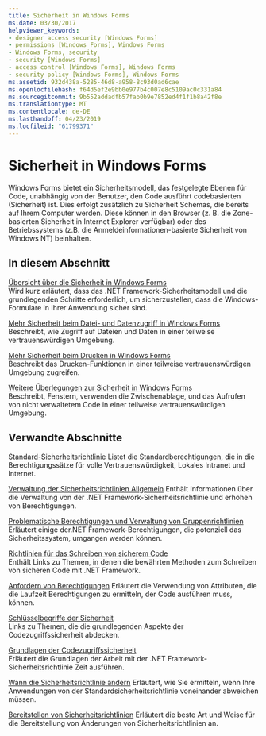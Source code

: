 ```yaml
---
title: Sicherheit in Windows Forms
ms.date: 03/30/2017
helpviewer_keywords:
- designer access security [Windows Forms]
- permissions [Windows Forms], Windows Forms
- Windows Forms, security
- security [Windows Forms]
- access control [Windows Forms], Windows Forms
- security policy [Windows Forms], Windows Forms
ms.assetid: 932d438a-5285-46d8-a958-8c93d0ad6cae
ms.openlocfilehash: f64d5ef2e9bb0e977b4c007e8c5109ac0c331a84
ms.sourcegitcommit: 9b552addadfb57fab0b9e7852ed4f1f1b8a42f8e
ms.translationtype: MT
ms.contentlocale: de-DE
ms.lasthandoff: 04/23/2019
ms.locfileid: "61799371"
---
```

# <a name="windows-forms-security"></a>Sicherheit in Windows Forms
Windows Forms bietet ein Sicherheitsmodell, das festgelegte Ebenen für Code, unabhängig von der Benutzer, den Code ausführt codebasierten (Sicherheit) ist. Dies erfolgt zusätzlich zu Sicherheit Schemas, die bereits auf Ihrem Computer werden. Diese können in den Browser (z. B. die Zone-basierten Sicherheit in Internet Explorer verfügbar) oder des Betriebssystems (z.B. die Anmeldeinformationen-basierte Sicherheit von Windows NT) beinhalten.  
  
## <a name="in-this-section"></a>In diesem Abschnitt  
 [Übersicht über die Sicherheit in Windows Forms](security-in-windows-forms-overview.md)  
 Wird kurz erläutert, dass das .NET Framework-Sicherheitsmodell und die grundlegenden Schritte erforderlich, um sicherzustellen, dass die Windows-Formulare in Ihrer Anwendung sicher sind.  
  
 [Mehr Sicherheit beim Datei- und Datenzugriff in Windows Forms](more-secure-file-and-data-access-in-windows-forms.md)  
 Beschreibt, wie Zugriff auf Dateien und Daten in einer teilweise vertrauenswürdigen Umgebung.  
  
 [Mehr Sicherheit beim Drucken in Windows Forms](more-secure-printing-in-windows-forms.md)  
 Beschreibt das Drucken-Funktionen in einer teilweise vertrauenswürdigen Umgebung zugreifen.  
  
 [Weitere Überlegungen zur Sicherheit in Windows Forms](additional-security-considerations-in-windows-forms.md)  
 Beschreibt, Fenstern, verwenden die Zwischenablage, und das Aufrufen von nicht verwaltetem Code in einer teilweise vertrauenswürdigen Umgebung.  
  
## <a name="related-sections"></a>Verwandte Abschnitte  
 [Standard-Sicherheitsrichtlinie](https://docs.microsoft.com/previous-versions/dotnet/netframework-4.0/03kwzyfc(v=vs.100))  
 Listet die Standardberechtigungen, die in die Berechtigungssätze für volle Vertrauenswürdigkeit, Lokales Intranet und Internet.  
  
 [Verwaltung der Sicherheitsrichtlinien Allgemein](https://docs.microsoft.com/previous-versions/dotnet/netframework-4.0/ed5htz45(v=vs.100))  
 Enthält Informationen über die Verwaltung von der .NET Framework-Sicherheitsrichtlinie und erhöhen von Berechtigungen.  
  
 [Problematische Berechtigungen und Verwaltung von Gruppenrichtlinien](../misc/dangerous-permissions-and-policy-administration.md)  
 Erläutert einige der.NET Framework-Berechtigungen, die potenziell das Sicherheitssystem, umgangen werden können.  
  
 [Richtlinien für das Schreiben von sicherem Code](../../standard/security/secure-coding-guidelines.md)  
 Enthält Links zu Themen, in denen die bewährten Methoden zum Schreiben von sicheren Code mit .NET Framework.  
  
 [Anfordern von Berechtigungen](https://docs.microsoft.com/previous-versions/dotnet/netframework-4.0/yd267cce(v=vs.100))  
 Erläutert die Verwendung von Attributen, die die Laufzeit Berechtigungen zu ermitteln, der Code ausführen muss, können.  
  
 [Schlüsselbegriffe der Sicherheit](../../standard/security/key-security-concepts.md)  
 Links zu Themen, die die grundlegenden Aspekte der Codezugriffssicherheit abdecken.  
  
 [Grundlagen der Codezugriffssicherheit](../misc/code-access-security-basics.md)  
 Erläutert die Grundlagen der Arbeit mit der .NET Framework-Sicherheitsrichtlinie Zeit ausführen.  
  
 [Wann die Sicherheitsrichtlinie ändern](https://docs.microsoft.com/previous-versions/dotnet/netframework-4.0/xky659fc(v=vs.100))  
 Erläutert, wie Sie ermitteln, wenn Ihre Anwendungen von der Standardsicherheitsrichtlinie voneinander abweichen müssen.  
  
 [Bereitstellen von Sicherheitsrichtlinien](https://docs.microsoft.com/previous-versions/dotnet/netframework-4.0/13wcxx6y(v=vs.100))  
 Erläutert die beste Art und Weise für die Bereitstellung von Änderungen von Sicherheitsrichtlinien an.

